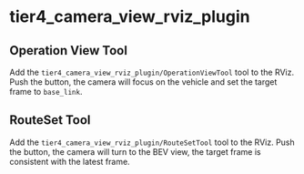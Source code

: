 # tier4_camera_view_rviz_plugin


## Operation View Tool

Add the `tier4_camera_view_rviz_plugin/OperationViewTool` tool to the RViz. Push the button, the camera will focus on the vehicle and set the target frame to `base_link`.

## RouteSet Tool

Add the `tier4_camera_view_rviz_plugin/RouteSetTool` tool to the RViz. Push the button, the camera will turn to the BEV view, the target frame is consistent with the latest frame.
